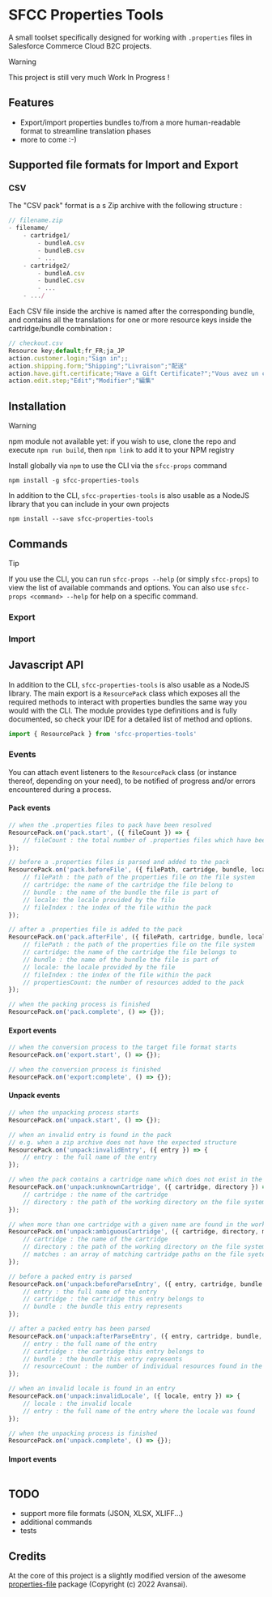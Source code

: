 # SFCC Properties Tools #

A small toolset specifically designed for working with  `.properties` files in Salesforce Commerce Cloud B2C projects.

> [!WARNING]
> This project is still very much Work In Progress !

## Features ##

* Export/import properties bundles to/from a more human-readable format to streamline translation phases
* more to come :-)

## Supported file formats for Import and Export ##

### CSV ###
The "CSV pack" format is a s Zip archive with the following structure :
```javascript
// filename.zip
- filename/
    - cartridge1/
        - bundleA.csv
        - bundleB.csv
        - ...
    - cartridge2/
        - bundleA.csv
        - bundleC.csv
        - ...
    - .../
```
Each CSV file inside the archive is named after the corresponding bundle, and contains all the translations for one or more resource keys inside the cartridge/bundle combination :

```javascript
// checkout.csv
Resource key;default;fr_FR;ja_JP
action.customer.login;"Sign in";;
action.shipping.form;"Shipping";"Livraison";"配送"
action.have.gift.certificate;"Have a Gift Certificate?";"Vous avez un chèque-cadeau ?";"ギフト券をおもちですか?"
action.edit.step;"Edit";"Modifier";"編集"
```


## Installation ##

> [!WARNING]
> npm module not available yet: if you wish to use, clone the repo and execute `npm run build`, then `npm link` to add it to your NPM registry

Install globally via `npm` to use the CLI via the `sfcc-props` command
```
npm install -g sfcc-properties-tools
```

In addition to the CLI, `sfcc-properties-tools` is also usable as a NodeJS library that you can include in your own projects
```
npm install --save sfcc-properties-tools
```

## Commands ##

> [!TIP]
> If you use the CLI, you can run `sfcc-props --help` (or simply `sfcc-props`) to view the list of available commands and options. You can also use `sfcc-props <command> --help` for help on a specific command.

### Export ###


### Import ###

## Javascript API ##

In addition to the CLI, `sfcc-properties-tools` is also usable as a NodeJS library. The main export is a `ResourcePack` class which exposes all the required methods to interact with properties bundles the same way you would with the CLI.
The module provides type definitions and is fully documented, so check your IDE for a detailed list of method and options.

```javascript
import { ResourcePack } from 'sfcc-properties-tools'
```

### Events ###
You can attach event listeners to the `ResourcePack` class (or instance thereof, depending on your need), to be notified of progress and/or errors encountered during a process. 


#### Pack events ####

```javascript
// when the .properties files to pack have been resolved
ResourcePack.on('pack.start', ({ fileCount }) => {
    // fileCount : the total number of .properties files which have been selected for packing
});

// before a .properties files is parsed and added to the pack
ResourcePack.on('pack.beforeFile', ({ filePath, cartridge, bundle, locale, fileIndex }) => {
    // filePath : the path of the properties file on the file system
    // cartridge: the name of the cartridge the file belong to
    // bundle : the name of the bundle the file is part of
    // locale: the locale provided by the file
    // fileIndex : the index of the file within the pack
});

// after a .properties file is added to the pack
ResourcePack.on('pack.afterFile', ({ filePath, cartridge, bundle, locale, fileIndex, propertiesCount }) => {
    // filePath : the path of the properties file on the file system
    // cartridge: the name of the cartridge the file belongs to
    // bundle : the name of the bundle the file is part of
    // locale: the locale provided by the file
    // fileIndex : the index of the file within the pack
    // propertiesCount: the number of resources added to the pack
});

// when the packing process is finished
ResourcePack.on('pack.complete', () => {});
```

#### Export events ####
```javascript
// when the conversion process to the target file format starts
ResourcePack.on('export.start', () => {});

// when the conversion process is finished
ResourcePack.on('export:complete', () => {});
```

#### Unpack events ####

```javascript
// when the unpacking process starts
ResourcePack.on('unpack.start', () => {});

// when an invalid entry is found in the pack
// e.g. when a zip archive does not have the expected structure
ResourcePack.on('unpack:invalidEntry', ({ entry }) => {
    // entry : the full name of the entry
});

// when the pack contains a cartridge name which does not exist in the working directory
ResourcePack.on('unpack:unknownCartridge', ({ cartridge, directory }) => {
    // cartridge : the name of the cartridge
    // directory : the path of the working directory on the file system
});

// when more than one cartridge with a given name are found in the working directory
ResourcePack.on('unpack:ambiguousCartridge', ({ cartridge, directory, matches }) => {
    // cartridge : the name of the cartridge
    // directory : the path of the working directory on the file system
    // matches : an array of matching cartridge paths on the file syetem
});

// before a packed entry is parsed
ResourcePack.on('unpack:beforeParseEntry', ({ entry, cartridge, bundle }) => {
    // entry : the full name of the entry
    // cartridge : the cartridge this entry belongs to
    // bundle : the bundle this entry represents
});

// after a packed entry has been parsed
ResourcePack.on('unpack:afterParseEntry', ({ entry, cartridge, bundle, resourceCount }) => {
    // entry : the full name of the entry
    // cartridge : the cartridge this entry belongs to
    // bundle : the bundle this entry represents
    // resourceCount : the number of individual resources found in the entry
});

// when an invalid locale is found in an entry
ResourcePack.on('unpack:invalidLocale', ({ locale, entry }) => {
    // locale : the invalid locale
    // entry : the full name of the entry where the locale was found
});

// when the unpacking process is finished
ResourcePack.on('unpack.complete', () => {});
```

#### Import events ####
```javascript

```

## TODO ##
- support more file formats (JSON, XLSX, XLIFF...)
- additional commands
- tests

## Credits ##

At the core of this project is a slightly modified version of the awesome [properties-file](https://github.com/Avansai/properties-file) package (Copyright (c) 2022 Avansai). 